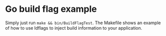 # Go build flag example

Simply just run ```make && bin/BuildFlagTest```. The Makefile shows an example of how to use ldflags to inject build information to your application.